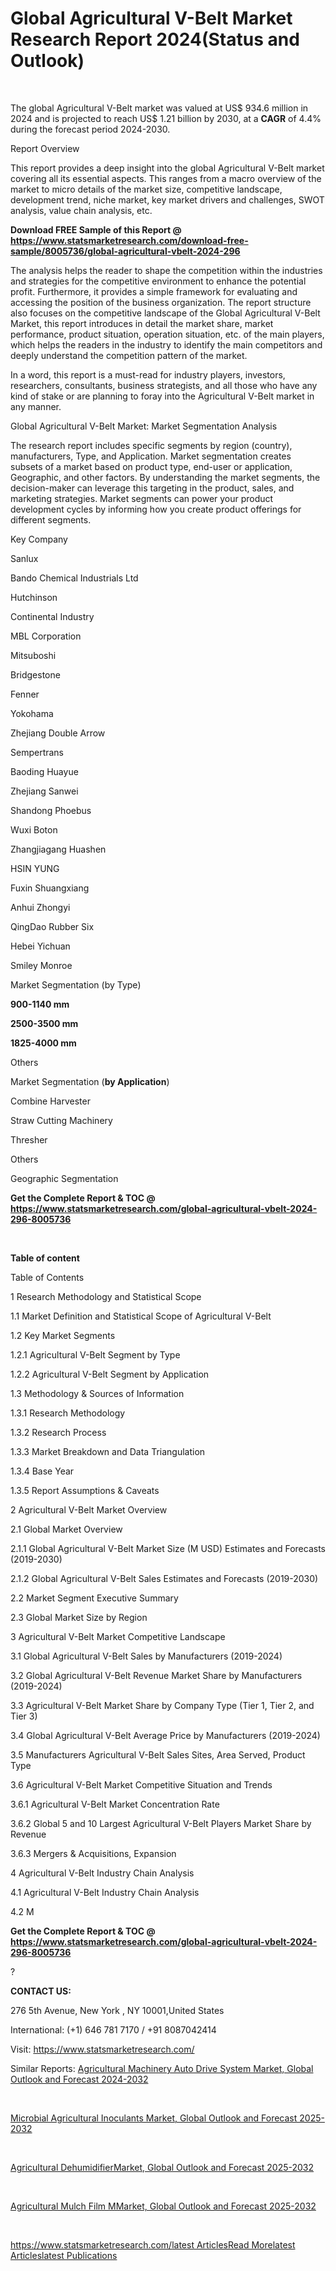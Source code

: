 <h1>Global Agricultural V-Belt Market Research Report 2024(Status and Outlook)</h1><br/><p>The global Agricultural V-Belt market was valued at US$ 934.6 million in 2024 and is projected to reach US$ 1.21 billion by 2030, at a <strong>CAGR</strong> of 4.4% during the forecast period 2024-2030.</p>
 
 
 
 <p>Report Overview</p>
 
 
 
 <p>This report provides a deep insight into the global Agricultural V-Belt market covering all its essential aspects. This ranges from a macro overview of the market to micro details of the market size, competitive landscape, development trend, niche market, key market drivers and challenges, SWOT analysis, value chain analysis, etc.</p>
 
 
 
 <p><strong>Download FREE Sample of this Report @ <a href="https://www.statsmarketresearch.com/download-free-sample/8005736/global-agricultural-vbelt-2024-296">https://www.statsmarketresearch.com/download-free-sample/8005736/global-agricultural-vbelt-2024-296</a></strong></p>
 
 
 
 <p>The analysis helps the reader to shape the competition within the industries and strategies for the competitive environment to enhance the potential profit. Furthermore, it provides a simple framework for evaluating and accessing the position of the business organization. The report structure also focuses on the competitive landscape of the Global Agricultural V-Belt Market, this report introduces in detail the market share, market performance, product situation, operation situation, etc. of the main players, which helps the readers in the industry to identify the main competitors and deeply understand the competition pattern of the market.</p>
 
 
 
 <p>In a word, this report is a must-read for industry players, investors, researchers, consultants, business strategists, and all those who have any kind of stake or are planning to foray into the Agricultural V-Belt market in any manner.</p>
 
 
 
 <p>Global Agricultural V-Belt Market: Market Segmentation Analysis</p>
 
 
 
 <p>The research report includes specific segments by region (country), manufacturers, Type, and Application. Market segmentation creates subsets of a market based on product type, end-user or application, Geographic, and other factors. By understanding the market segments, the decision-maker can leverage this targeting in the product, sales, and marketing strategies. Market segments can power your product development cycles by informing how you create product offerings for different segments.</p>
 
 
 
 <p>Key Company</p>
 
 
 
 <p>Sanlux</p>
 
 
 
 <p>Bando Chemical Industrials Ltd</p>
 
 
 
 <p>Hutchinson</p>
 
 
 
 <p>Continental Industry</p>
 
 
 
 <p>MBL Corporation</p>
 
 
 
 <p>Mitsuboshi</p>
 
 
 
 <p>Bridgestone</p>
 
 
 
 <p>Fenner</p>
 
 
 
 <p>Yokohama</p>
 
 
 
 <p>Zhejiang Double Arrow</p>
 
 
 
 <p>Sempertrans</p>
 
 
 
 <p>Baoding Huayue</p>
 
 
 
 <p>Zhejiang Sanwei</p>
 
 
 
 <p>Shandong Phoebus</p>
 
 
 
 <p>Wuxi Boton</p>
 
 
 
 <p>Zhangjiagang Huashen</p>
 
 
 
 <p>HSIN YUNG</p>
 
 
 
 <p>Fuxin Shuangxiang</p>
 
 
 
 <p>Anhui Zhongyi</p>
 
 
 
 <p>QingDao Rubber Six</p>
 
 
 
 <p>Hebei Yichuan</p>
 
 
 
 <p>Smiley Monroe</p>
 
 
 
 <p>Market Segmentation (by Type)</p>
 
 
 
 <p><strong>900-1140 mm</strong></p>
 
 
 
 <p><strong>2500-3500 mm</strong></p>
 
 
 
 <p><strong>1825-4000 mm</strong></p>
 
 
 
 <p>Others</p>
 
 
 
 <p>Market Segmentation (<strong>by Application</strong>)</p>
 
 
 
 <p>Combine Harvester</p>
 
 
 
 <p>Straw Cutting Machinery</p>
 
 
 
 <p>Thresher</p>
 
 
 
 <p>Others</p>
 
 
 
 <p>Geographic Segmentation</p>
 
 
 
 <div><b>Get the Complete Report & TOC @ <a href="https://www.statsmarketresearch.com/global-agricultural-vbelt-2024-296-8005736">https://www.statsmarketresearch.com/global-agricultural-vbelt-2024-296-8005736</a></b></div>
 
 
 
 <p><br />
 
 <b>Table of content</b></p>
 
 
 
 <p>Table of Contents<br />
 
 1 Research Methodology and Statistical Scope<br />
 
 1.1 Market Definition and Statistical Scope of Agricultural V-Belt<br />
 
 1.2 Key Market Segments<br />
 
 1.2.1 Agricultural V-Belt Segment by Type<br />
 
 1.2.2 Agricultural V-Belt Segment by Application<br />
 
 1.3 Methodology & Sources of Information<br />
 
 1.3.1 Research Methodology<br />
 
 1.3.2 Research Process<br />
 
 1.3.3 Market Breakdown and Data Triangulation<br />
 
 1.3.4 Base Year<br />
 
 1.3.5 Report Assumptions & Caveats<br />
 
 2 Agricultural V-Belt Market Overview<br />
 
 2.1 Global Market Overview<br />
 
 2.1.1 Global Agricultural V-Belt Market Size (M USD) Estimates and Forecasts (2019-2030)<br />
 
 2.1.2 Global Agricultural V-Belt Sales Estimates and Forecasts (2019-2030)<br />
 
 2.2 Market Segment Executive Summary<br />
 
 2.3 Global Market Size by Region<br />
 
 3 Agricultural V-Belt Market Competitive Landscape<br />
 
 3.1 Global Agricultural V-Belt Sales by Manufacturers (2019-2024)<br />
 
 3.2 Global Agricultural V-Belt Revenue Market Share by Manufacturers (2019-2024)<br />
 
 3.3 Agricultural V-Belt Market Share by Company Type (Tier 1, Tier 2, and Tier 3)<br />
 
 3.4 Global Agricultural V-Belt Average Price by Manufacturers (2019-2024)<br />
 
 3.5 Manufacturers Agricultural V-Belt Sales Sites, Area Served, Product Type<br />
 
 3.6 Agricultural V-Belt Market Competitive Situation and Trends<br />
 
 3.6.1 Agricultural V-Belt Market Concentration Rate<br />
 
 3.6.2 Global 5 and 10 Largest Agricultural V-Belt Players Market Share by Revenue<br />
 
 3.6.3 Mergers & Acquisitions, Expansion<br />
 
 4 Agricultural V-Belt Industry Chain Analysis<br />
 
 4.1 Agricultural V-Belt Industry Chain Analysis<br />
 
 4.2 M</p>
 
 
 
 <div><b>Get the Complete Report & TOC @ <a href="https://www.statsmarketresearch.com/global-agricultural-vbelt-2024-296-8005736">https://www.statsmarketresearch.com/global-agricultural-vbelt-2024-296-8005736</a></b></div>
 
 
 
 <p>? </p>
 
 
 
 <p><b>CONTACT US:</b><br />
 
 276 5th Avenue, New York , NY 10001,United States<br />
 
 International: (+1) 646 781 7170 / +91 8087042414<br />
 
 Visit: <a href="https://www.statsmarketresearch.com/">https://www.statsmarketresearch.com/</a><br />
 
 Similar Reports: <a href="https://www.statsmarketresearch.com/global-agricultural-vbelt-2024-296-8005736">Agricultural Machinery Auto Drive System Market, Global Outlook and Forecast 2024-2032</a><br />
 
 <br />
 
 <a href="https://www.statsmarketresearch.com/global-agricultural-vbelt-2024-296-8005736">Microbial Agricultural Inoculants Market, Global Outlook and Forecast 2025-2032</a><br />
 
 <br />
 
 <a href="https://www.statsmarketresearch.com/global-agricultural-vbelt-2024-296-8005736">Agricultural DehumidifierMarket, Global Outlook and Forecast 2025-2032 </a><br />
 
 <br />
 
 <a href="https://www.statsmarketresearch.com/global-agricultural-vbelt-2024-296-8005736">Agricultural Mulch Film MMarket, Global Outlook and Forecast 2025-2032</a><br />
 
 <br />
 
 <a href="https://gyeongbokgung.com">https://www.statsmarketresearch.com/</a><a href="https://hallyeomaritime.com">latest Articles</a><a href="https://jingwansa.com">Read More</a><a href="https://nguoiviet.jp/">latest Articles</a><a href="https://www.intelmarketresearch.com/">latest Publications</a></p>